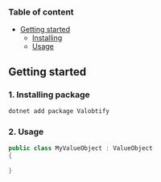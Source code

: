 ### Table of content
- [Getting started](#getting-started)
    - [Installing](#1-Installing-package)
    - [Usage](#2-Usage)



## Getting started
### 1. Installing package
  ```bash
  dotnet add package Valobtify
  ```

  ### 2. Usage
   ```csharp
   public class MyValueObject : ValueObject
   {
      
   }
   ```
